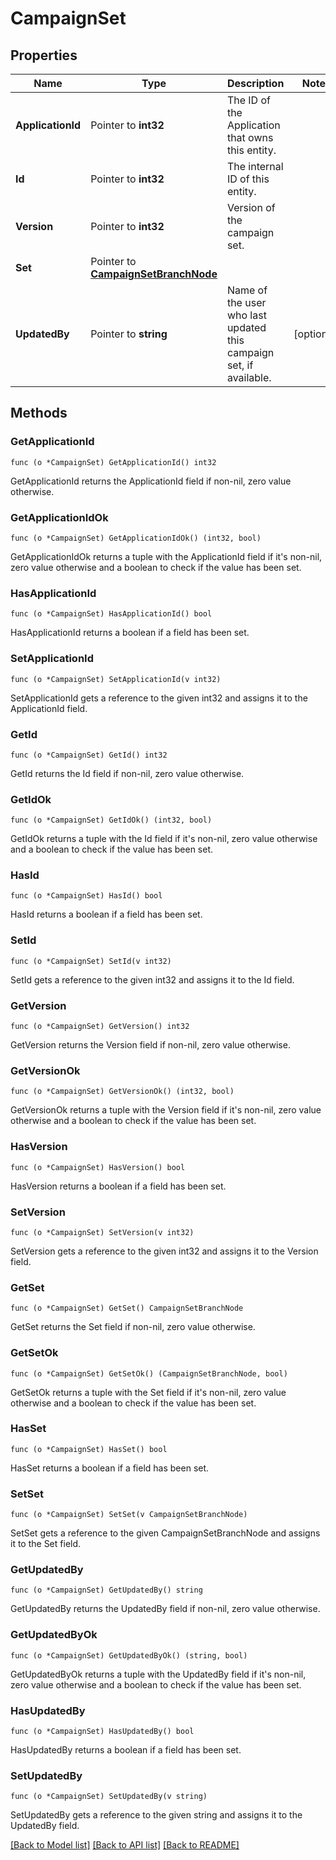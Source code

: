 # CampaignSet

## Properties

Name | Type | Description | Notes
------------ | ------------- | ------------- | -------------
**ApplicationId** | Pointer to **int32** | The ID of the Application that owns this entity. | 
**Id** | Pointer to **int32** | The internal ID of this entity. | 
**Version** | Pointer to **int32** | Version of the campaign set. | 
**Set** | Pointer to [**CampaignSetBranchNode**](CampaignSetBranchNode.md) |  | 
**UpdatedBy** | Pointer to **string** | Name of the user who last updated this campaign set, if available. | [optional] 

## Methods

### GetApplicationId

`func (o *CampaignSet) GetApplicationId() int32`

GetApplicationId returns the ApplicationId field if non-nil, zero value otherwise.

### GetApplicationIdOk

`func (o *CampaignSet) GetApplicationIdOk() (int32, bool)`

GetApplicationIdOk returns a tuple with the ApplicationId field if it's non-nil, zero value otherwise
and a boolean to check if the value has been set.

### HasApplicationId

`func (o *CampaignSet) HasApplicationId() bool`

HasApplicationId returns a boolean if a field has been set.

### SetApplicationId

`func (o *CampaignSet) SetApplicationId(v int32)`

SetApplicationId gets a reference to the given int32 and assigns it to the ApplicationId field.

### GetId

`func (o *CampaignSet) GetId() int32`

GetId returns the Id field if non-nil, zero value otherwise.

### GetIdOk

`func (o *CampaignSet) GetIdOk() (int32, bool)`

GetIdOk returns a tuple with the Id field if it's non-nil, zero value otherwise
and a boolean to check if the value has been set.

### HasId

`func (o *CampaignSet) HasId() bool`

HasId returns a boolean if a field has been set.

### SetId

`func (o *CampaignSet) SetId(v int32)`

SetId gets a reference to the given int32 and assigns it to the Id field.

### GetVersion

`func (o *CampaignSet) GetVersion() int32`

GetVersion returns the Version field if non-nil, zero value otherwise.

### GetVersionOk

`func (o *CampaignSet) GetVersionOk() (int32, bool)`

GetVersionOk returns a tuple with the Version field if it's non-nil, zero value otherwise
and a boolean to check if the value has been set.

### HasVersion

`func (o *CampaignSet) HasVersion() bool`

HasVersion returns a boolean if a field has been set.

### SetVersion

`func (o *CampaignSet) SetVersion(v int32)`

SetVersion gets a reference to the given int32 and assigns it to the Version field.

### GetSet

`func (o *CampaignSet) GetSet() CampaignSetBranchNode`

GetSet returns the Set field if non-nil, zero value otherwise.

### GetSetOk

`func (o *CampaignSet) GetSetOk() (CampaignSetBranchNode, bool)`

GetSetOk returns a tuple with the Set field if it's non-nil, zero value otherwise
and a boolean to check if the value has been set.

### HasSet

`func (o *CampaignSet) HasSet() bool`

HasSet returns a boolean if a field has been set.

### SetSet

`func (o *CampaignSet) SetSet(v CampaignSetBranchNode)`

SetSet gets a reference to the given CampaignSetBranchNode and assigns it to the Set field.

### GetUpdatedBy

`func (o *CampaignSet) GetUpdatedBy() string`

GetUpdatedBy returns the UpdatedBy field if non-nil, zero value otherwise.

### GetUpdatedByOk

`func (o *CampaignSet) GetUpdatedByOk() (string, bool)`

GetUpdatedByOk returns a tuple with the UpdatedBy field if it's non-nil, zero value otherwise
and a boolean to check if the value has been set.

### HasUpdatedBy

`func (o *CampaignSet) HasUpdatedBy() bool`

HasUpdatedBy returns a boolean if a field has been set.

### SetUpdatedBy

`func (o *CampaignSet) SetUpdatedBy(v string)`

SetUpdatedBy gets a reference to the given string and assigns it to the UpdatedBy field.


[[Back to Model list]](../README.md#documentation-for-models) [[Back to API list]](../README.md#documentation-for-api-endpoints) [[Back to README]](../README.md)


